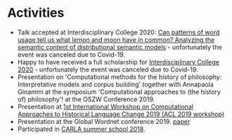 # Activities

* Talk accepted at Interdisciplinary College 2020: [Can patterns of word usage tell us what lemon and moon have in common? Analyzing the semantic content of distributional semantic models](https://interdisciplinary-college.org/2020-rc2/) - unfortunately the event was canceled due to Covid-19.
* Happy to have received a full scholarship for [Interdisciplinary College 2020](https://interdisciplinary-college.org/) - unfortunately the event was canceled due to Covid-19.
* Presentation on 'Computational methods for the history of philosophy: Interpretative models and corpus building' together with Annapaola Ginammi at the symposium 'Computational approaches to (the history of) philosophy'! at the OSZW Conference 2019.
* Presentation at [1st International Workshop on Computational Approaches to Historical Language Change 2019 (ACL 2019 workshop)](https://languagechange.org/events/2019-acl-lcworkshop/)
* Presentation at the Global Wordnet conference 2019. [paper](https://s3.amazonaws.com/academia.edu.documents/61263080/Proceedings_of_the_10th_Global_Wordnet_Conference_201920191119-65150-qqqkcb.pdf?response-content-disposition=inline%3B%20filename%3DDevelopment_of_Assamese_Rule_based_Stemm.pdf&X-Amz-Algorithm=AWS4-HMAC-SHA256&X-Amz-Credential=AKIAIWOWYYGZ2Y53UL3A%2F20200115%2Fus-east-1%2Fs3%2Faws4_request&X-Amz-Date=20200115T160350Z&X-Amz-Expires=3600&X-Amz-SignedHeaders=host&X-Amz-Signature=d37168d606a5bcb570f9ca1011b0d0baa594be38bbfd62fd75847f6a5c9eec36#page=95)
* Participated in [CARLA summer school 2018](https://www.conceptuccino.uni-osnabrueck.de/carla_summer_school/overview.html).

